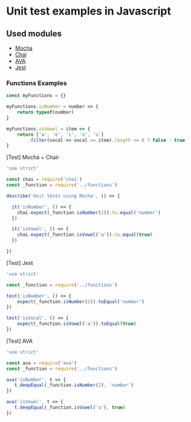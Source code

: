 
# Unit test examples in Javascript

## Used modules

- <a href="https://github.com/mochajs/mocha">Mocha</a> 
- <a href="https://github.com/chaijs/chai">Chai</a> 
- <a href="https://github.com/avajs/ava">AVA</a>
- <a href="https://github.com/facebook/jest">Jest</a> 

### Functions Examples

```js
const myFunctions = {}

myFunctions.isNumber = number => {
    return typeof(number)
}

myFunctions.isVowel = item => {
    return ['a', 'e', 'i', 'o', 'u']
        .filter(vocal => vocal == item).length <= 0 ? false : true
}
```

[Test] Mocha + Chair

```js
'use strict'

const chai = require('chai')
const _function = require('../functions')

describe('Unit tests using Mocha', () => {

  it('isNumber', () => {
    chai.expect(_function.isNumber(2)).to.equal('number')
  })

  it('isVowel', () => {
    chai.expect(_function.isVowel('a')).to.equal(true)
  })

})
```

[Test] Jest

```js
'use strict'

const _function = require('../functions')

test('isNumber', () => {
    expect(_function.isNumber(2)).toEqual('number')
})

test('isVocal', () => {
    expect(_function.isVowel('a')).toEqual(true)
})
```

[Test] AVA

```js
'use strict'

const ava = require('ava')
const _function = require('../functions')

ava('isNumber', t => {
   t.deepEqual(_function.isNumber(2), 'number')
})

ava('isVowel', t => {
   t.deepEqual(_function.isVowel('a'), true)
})
```
